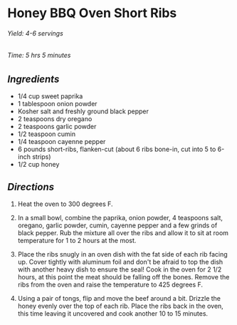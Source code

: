 # Honey BBQ Oven Short Ribs

###### Yield:  4-6 servings
###### Time:   5 hrs 5 minutes

##   *Ingredients*
- 1/4 cup sweet paprika
- 1 tablespoon onion powder
- Kosher salt and freshly ground black pepper
- 2 teaspoons dry oregano
- 2 teaspoons garlic powder
- 1/2 teaspoon cumin
- 1/4 teaspoon cayenne pepper
- 6 pounds short-ribs, flanken-cut (about 6 ribs bone-in, cut into 5 to 6-inch strips)
- 1/2 cup honey

##      *Directions*
1. Heat the oven to 300 degrees F.

2. In a small bowl, combine the paprika, onion powder, 4 teaspoons salt, oregano, garlic powder, cumin, 
    cayenne pepper and a few grinds of black pepper. Rub the mixture all over the ribs and allow it to 
    sit at room temperature for 1 to 2 hours at the most.

3. Place the ribs snugly in an oven dish with the fat side of each rib facing up. Cover tightly with 
    aluminum foil and don't be afraid to top the dish with another heavy dish to ensure the seal! 
    Cook in the oven for 2 1/2 hours, at this point the meat should be falling off the bones. 
    Remove the ribs from the oven and raise the temperature to 425 degrees F.

4. Using a pair of tongs, flip and move the beef around a bit. Drizzle the honey evenly over 
    the top of each rib. Place the ribs back in the oven, this time leaving it uncovered and 
    cook another 10 to 15 minutes.